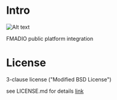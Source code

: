 # Intro 

![Alt text](http://fmad.io/analytics/logo_capmerge.png "fmadio platform integration")

FMADIO public platform integration 

# License

3-clause license ("Modified BSD License")

see LICENSE.md for details
[link](https://github.com/fmadio/platform/blob/main/LICENSE.md)


